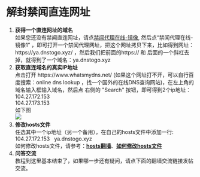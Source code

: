 # 解封禁闻直连网址


<ol type=disc>
<li ><b>获得一个直连网址的域名</b><br/>
如果您还没有禁闻直连网址，请点<a href="https://github.com/bannedbook/fanqiang/wiki#jwurl">禁闻代理在线-镜像</a>, 然后点“禁闻代理在线-镜像1” ，即可打开一个禁闻代理网址，把这个网址拷贝下来，比如得到网址：https://ya.dnstogo.xyz/ ，然后我们把前面的https:// 和 后面的一个斜杠去掉，就得到了一个域名：ya.dnstogo.xyz<br/></li>

<li ><b>获取直连域名的真实IP地址</b><br/>点击打开 https://www.whatsmydns.net/ (如果这个网址打不开，可以自行百度搜索：online dns lookup ，找一个国外的在线DNS查询网站)，在左上角的域名输入框输入域名，然后点 右侧的 "Search" 按钮，即可得到2个ip地址：<br/>
104.27.172.153 <br/>
104.27.173.153<br/>
如下图<br/>
<img src="https://raw.githubusercontent.com/kgfw/fg/master/hosts/findip.jpg"/>

</li>


<li ><b>修改hosts文件</b><br/>任选其中一个ip地址（另一个备用），在自己的hosts文件中添加一行:<br/>
104.27.172.153   ya.dnstogo.xyz<br/>
如何修改hosts文件，请参考：<strong><a href="https://github.com/bannedbook/fanqiang/wiki/hosts%E7%BF%BB%E5%A2%99" class="wiki-page-link">hosts翻墙</a></strong>、<strong><a href="https://github.com/bannedbook/fanqiang/blob/master/unlockurl/hostsmodify.md">如何修改hosts文件</a></strong>
</li>

<li ><b>问答交流</b><br/>
教程到这里基本结束了，如果哪一步还有疑问，请点下面的翻墙交流链接发帖交流。</li>
</ol>
